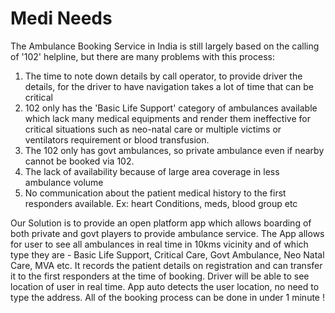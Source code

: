 # Medi Needs

The Ambulance Booking Service in India is still largely based on the calling of '102' helpline, but there are many problems with this process: 
1) The time to note down details by call operator, to provide driver the details, for the driver to have navigation takes a lot of time that can be critical 
2)  102 only has the 'Basic Life Support' category of ambulances available which lack many medical equipments and render them ineffective for critical situations such as neo-natal care or multiple victims or ventilators requirement or blood transfusion.
3) The 102 only has govt ambulances, so private ambulance even if nearby cannot be booked via 102. 
4) The lack of availability because of large area coverage in less ambulance volume 
5) No communication about the patient medical history to the first responders available. Ex: heart Conditions, meds, blood group etc

Our Solution is to provide an open platform app which allows boarding of both private and govt players to provide ambulance service. 
The App allows for user to see all ambulances in real time in 10kms vicinity and of which type they are - Basic Life Support, Critical Care, Govt Ambulance, Neo Natal Care, MVA etc.
It records the patient details on registration and can transfer it to the first responders at the time of booking. 
Driver will be able to see location of user in real time. App auto detects the user location, no need to type the address. 
All of the booking process can be done in under 1 minute !


